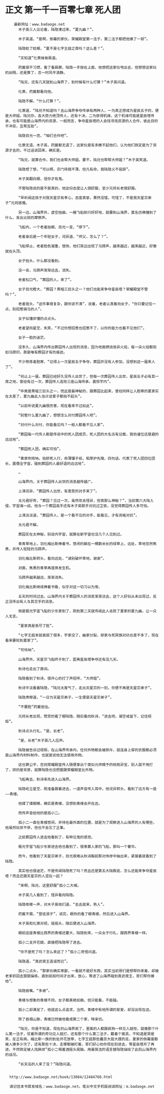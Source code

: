 # 正文 第一千一百零七章 死人团
        最新网址：www.badaoge.net
          木子英三人议论着，陆隐凑过来，“夏九幽？”。
      
          木子英道，“是啊，倒霉的家伙，荣耀殿堂第一法子，第二法子都把他揍了一顿”。
      
          陆隐眨了眨眼，“夏不是七字王庭之首吗？这么差？”。
      
          “天知道”化萧耸耸肩道。
      
          药冀很不习惯，看了看肩膀，陆隐一手按在上面，他想把这家伙甩出去，但想想这家伙的凶残，还是算了，忍一时风平浪静。
      
          “陆兄，还有几天就到山海界了，到时候有什么打算？”木子英问道。
      
          化萧，药冀都看向他。
      
          陆隐不解，“什么打算？”。
      
          化萧道，“陆兄不知道吗？去山海界争夺传承有两种人，一为真正想成为星辰五子的，便是大师姐，陆兄你，各大势力绝顶传人，还有十决，二为获得机缘，这个机缘可能是星辰塔传承，也有可能是山海界内的资源，一般而言，争夺星辰塔的人会找寻找资源的人合作，彼此目的不冲突，互帮互助”。
      
          陆隐目光一亮，“咱们合作吧”。
      
          化萧无语，木子英，药冀都无语了，这家伙是有多瞧不起他们，认为他们铁定是为了资源才去的，不过话说回来，确实是。
      
          “陆兄，就算合作，我们也会帮大师姐，要不，陆兄也帮帮大师姐？”木子英笑道。
      
          陆隐想了想，“可以啊，宗门待我不薄，但凡有命，我陆隐义不容辞”。
      
          木子英翻白眼，信你才有鬼。
      
          不管陆隐说的是不是真的，他这份态度让人很舒服，至少元珂长老很舒服。
      
          “早听闻这孩子对我天星宗有孝心，态度真挚，果然没错，可惜了，不是我天星宗弟子”元珂感慨。
      
          另一边，山海界外，虚空扭曲，一艘飞船航行好好地，就要到山海界，莫名仿佛撞到了什么，发出尖锐的摩擦声。
      
          飞船内，一个老者抬眼，目光一变，“停下”。
      
          老者身后是一个年轻女子，诧异道，“师父，怎么了？”。
      
          飞船停止，老者脸色凝重，很快，他们耳边出现了马蹄声，越来越近，越来越近，好像就在头顶。
      
          女子抬头，什么都没看到。
      
          没一会，马蹄声渐渐远去，消失。
      
          老者松口气，“葬园的人，来了”。
      
          女子目光瞪大，“葬园？黑暗三巨头之一？他们也能来争夺星辰塔？荣耀殿堂不管吗？”。
      
          老者摇头，“这件事很复杂，跟你说不清”，说着，老者认真看向女子，“你只要记住一点，别招惹骑马的人”。
      
          女子似懂非懂的点点头。
      
          老者望向星空，失笑，“不过你想招惹也招惹不了，以你的能力也看不见他们”。
      
          女子一脸的迷茫。
      
          没多久，山海界内传出葬园传人出现的消息，因为地面燃烧诡异火焰，每一朵火焰都宛如马蹄印，那是唯有葬园才有的痕迹。
      
          不少修炼者胆寒，“记得上一次星辰五子争夺，葬园并没有人参加，没想到这一届来人了”。
      
          “何止上一届，葬园已经好久没传人出世了，但每一次葬园传人出世，星辰五子必有其一席之地，曾经有过一次，葬园传人连抢三座山海传承，震惊宇内”。
      
          “毕竟是黑暗三巨头之一，而且是最神秘的，跟葬园比起来，曾经同样让人胆寒的夏家实在太差了，夏九幽此人估计这辈子都抬不起头”。
      
          “以前听说夏九幽很厉害，现在看来不过如此”。
      
          “别管什么夏九幽了，想想怎么对付葬园传人吧”。
      
          “对付什么对付，你能看见吗？一般人都看不见人家”。
      
          “葬园每一代传人都是传说中的死人团成员，死人团的大名古有记载，我劝诸位还是避的远远地”。
      
          “葬园死人团，确实可怕”。
      
          “黄泉吹唢呐，抬轿死人行，命薄镶于纸，稻草护先陵，四句话，代表了死人团四位团长，震慑全宇宙，碰到葬园的人最好退的远远地”。
      
          …
      
          山海界内，关于葬园传人出世的消息越传越广。
      
          上清诧异，“葬园传人出世，有意思的对手来了”。
      
          太元君好奇，“葬园？见过一次，虽然攻击怪异，但真那么神秘？”，当初第六大陆入侵，宇宙海一战，他与一个葬园高手还有木子英联手对抗过芷依，没觉得葬园传人多可怕。
      
          上清淡淡道，“葬园传人，是一个看不见的对手，能看见，才有资格对抗”。
      
          太元君不解。
      
          葬园实在太神秘，别说内宇宙，就算在新宇宙也没几个人见到过。
      
          青青草地上，羽化梅比斯捧着书，悠闲的躺在一棵数米长的绿草上，远处，草地忽然焦黑，并传人轻轻的马蹄声。
      
          羽化梅比斯转头，看向远处，“请别破坏草地，谢谢”。
      
          对面，焦黑的青草再度焕发生机。
      
          马蹄声越来越远，渐渐消失。
      
          羽化梅比斯继续捧着书看，似乎对这一切习以为常。
      
          五天的时间过去，山海界内关于葬园传人的消息渐渐淡去，这个人好似从未出现过，反正没传出有人与其交手的消息。
      
          倒是极光宇宙飞船的少东家到了，刚到第二天就传闻此人击败了夏家的夏九幽，让一众人无言。
      
          “夏家真是丢尽了脸”。
      
          “七字王庭本就衰弱了很多，宇家没了，幽家分裂，邪家与死冥族对抗也差不多了，现在看来要轮到夏家了”。
      
          “可怜呐”。
      
          山海界外，天星宗飞船终于到了，距离星辰塔争夺还有没几天。
      
          秋诗也走出了房间。
      
          陆隐看到了秋诗，很开心的打了声招呼，“大师姐”。
      
          秋诗平淡看着陆隐，“陆兄太客气了，走出天星宗的一刻，你便不再是天星宗弟子”。
      
          陆隐肃穆道，“一日为天星宗弟子，一生便是天星宗弟子”。
      
          “不要脸”药冀低估。
      
          元珂长老出现，赞赏的看了眼陆隐，随后看向秋诗，“进去吧，凝空戒留下，记住规矩”。
      
          秋诗点头行礼，“是，长老”。
      
          “是，长老”木子英几人应声。
      
          陆隐被告诉过规矩，在山海界传承内，任何外物都会被排斥，就连身上穿的衣服都必须是山海界内材料制作，也就是说他无法使用外物。
      
          这也算公平，否则荣耀殿堂传人随便拿出个类似元师赐予的核桃异宝，别人就不用打了，拼的是背景，就算陆隐也没把握跟荣耀殿堂比外物。
      
          飞船离去，秋诗率先进入山海界。
      
          陆隐屹立星空，刚准备跟着进去，一道声音传入耳中，他诧异转头，看到了远方有一座——青楼。
      
          他揉了揉眼睛，确实是青楼，没想到青楼会开在这。
      
          而传声音给他的是孤小二。
      
          孤小二一直在青楼悠闲，并待在最外面的位置，就是为了观察进入山海界的人有哪些，他虽然玩世不恭，但也不会忘了正事。
      
          之前葬园传人进去他看到了，有种见鬼的感觉。
      
          极光宇宙飞船少东家进去他也看到了，很羡慕人家的飞船，那叫一个奢华。
      
          而今，他看到了天星宗弟子，目光艰难从秋诗胸前那对伟岸中抽出来，紧接着就看到了陆隐。
      
          其实他也很迷茫，不是传闻陆隐死了吗？而且还是第五大陆叛徒，怎么还能来争夺星辰塔？而且还跟天星宗的人混在一起？
      
          “来啊，陆兄，这里舒服”孤小二大喊。
      
          木子英几人看到了，怪异看向陆隐。
      
          陆隐咳嗽一声，对木子英他们道，“去去就来，熟人”。
      
          药冀不屑，“登徒浪子”，说完，眼热的看了眼青楼，然后进入山海界。
      
          木子英和化萧对视，摇摇头，随后便进入山海界。
      
          眼前这座青楼比西界的青楼还要大，陆隐到来，一众女子行礼，跟西界青楼一样。
      
          孤小二支开花娘，直接把陆隐带了进去。
      
          “你不是死了吗？怎么来这了？”孤小二奇怪问道。
      
          陆隐道，“真武夜王造谣而已”。
      
          孤小二点头，“那家伙确实卑鄙，一看就不是好东西，其实当初哥们是想帮你来着，却被老爹抓回去狠狠操练，直到前段时间才出来，放心，等进了山海界碰到真武夜王，哥们帮你揍他”。
      
          陆隐抿嘴，“多谢”。
      
          青楼与想象的青楼不同，女子都美艳如画，但只能看，不能碰。
      
          孤小二却满足了，他就这么点追求，当然，青楼中有他所谓的挚爱，却没出现在这。
      
          除了吞烟山脉，青楼已然被他看成第二个家，特亲切。
      
          “陆兄，你是不知道，现在的山海界疯了，里面的人都跟疯狗一样见人就咬，就像那个什么第一法子，仗着所谓的奇功见人就打，还有那个什么第二法子，戴着个面具，不知道是哭是笑，反正有病，梅比斯一族的到处开花放草，七字王庭那些蠢货大摇大摆的走，夏家的倒霉蛋都被人揍多少次了，还有那些十决，走哪都被盯着，哥们好心劝你现在别进去，等星辰塔开了再进，不然铁定被人找麻烦”孤小二喝着酒摇头晃脑，用最简洁的语言替陆隐描绘了此刻山海界内的战况。
      
          “长天岛的人来了没？”陆隐问道。
      
      
      http://www.badaoge.net/book/13084/12484768.html
      
      请记住本书首发域名：www.badaoge.net。笔尖中文手机版阅读网址：m.badaoge.net